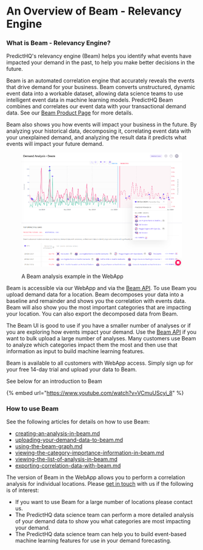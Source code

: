 # An Overview of Beam - Relevancy Engine

### What is Beam - Relevancy Engine? <a href="#what-is-beam-relevancy-engine" id="what-is-beam-relevancy-engine"></a>

PredictHQ's relevancy engine (Beam) helps you identify what events have impacted your demand in the past, to help you make better decisions in the future.

Beam is an automated correlation engine that accurately reveals the events that drive demand for your business. Beam converts unstructured, dynamic event data into a workable dataset, allowing data science teams to use intelligent event data in machine learning models. PredictHQ Beam combines and correlates our event data with your transactional demand data. See our [Beam Product Page](https://www.predicthq.com/tools/beam) for more details.

Beam also shows you how events will impact your business in the future. By analyzing your historical data, decomposing it, correlating event data with your unexplained demand, and analyzing the result data it predicts what events will impact your future demand.

<figure><img src="../../.gitbook/assets/image (41).png" alt=""><figcaption><p>A Beam analysis example in the WebApp</p></figcaption></figure>

Beam is accessible via our WebApp and via the [Beam API](../../api/beam/). To use Beam you upload demand data for a location. Beam decomposes your data into a baseline and remainder and shows you the correlation with events data. Beam will also show you the most important categories that are impacting your location. You can also export the decomposed data from Beam.

The Beam UI is good to use if you have a smaller number of analyses or if you are exploring how events impact your demand. Use the [Beam API](../../api/beam/) if you want to bulk upload a large number of analyses. Many customers use Beam to analyze which categories impact them the most and then use that information as input to build machine learning features.

Beam is available to all customers with WebApp access. Simply sign up for your free 14-day trial and upload your data to Beam.

See below for an introduction to Beam

{% embed url="https://www.youtube.com/watch?v=VCmuUScyi_8" %}

### How to use Beam <a href="#how-to-use-beam" id="how-to-use-beam"></a>

See the following articles for details on how to use Beam:

* [creating-an-analysis-in-beam.md](creating-an-analysis-in-beam.md "mention")
* [uploading-your-demand-data-to-beam.md](uploading-your-demand-data-to-beam.md "mention")
* [using-the-beam-graph.md](using-the-beam-graph.md "mention")
* [viewing-the-category-importance-information-in-beam.md](viewing-the-category-importance-information-in-beam.md "mention")
* [viewing-the-list-of-analysis-in-beam.md](viewing-the-list-of-analysis-in-beam.md "mention")
* [exporting-correlation-data-with-beam.md](exporting-correlation-data-with-beam.md "mention")

The version of Beam in the WebApp allows you to perform a correlation analysis for individual locations. Please [get in touch](https://www.predicthq.com/contact/sales) with us if the following is of interest:

* If you want to use Beam for a large number of locations please contact us.&#x20;
* The PredictHQ data science team can perform a more detailed analysis of your demand data to show you what categories are most impacting your demand.
* The PredictHQ data science team can help you to build event-based machine learning features for use in your demand forecasting.
